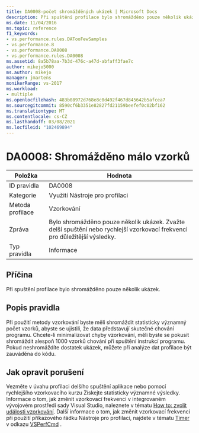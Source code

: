 ```yaml
---
title: DA0008-počet shromážděných ukázek | Microsoft Docs
description: Při spuštění profilace bylo shromážděno pouze několik ukázek.
ms.date: 11/04/2016
ms.topic: reference
f1_keywords:
- vs.performance.rules.DATooFewSamples
- vs.performance.8
- vs.performance.DA0008
- vs.performance.rules.DA0008
ms.assetid: 8a5b78aa-7b3d-476c-a47d-abfaff3fae7c
author: mikejo5000
ms.author: mikejo
manager: jmartens
monikerRange: vs-2017
ms.workload:
- multiple
ms.openlocfilehash: 483b08972d768e8c0d492f467d845642b5afcea7
ms.sourcegitcommit: 8590cf6b3351e82827fd21159beefef0c02bf162
ms.translationtype: MT
ms.contentlocale: cs-CZ
ms.lasthandoff: 03/08/2021
ms.locfileid: "102469894"
---
```

# <a name="da0008-few-samples-collected"></a>DA0008: Shromážděno málo vzorků

|Položka|Hodnota|
|-|-|
|ID pravidla|DA0008|
|Kategorie|Využití Nástroje pro profilaci|
|Metoda profilace|Vzorkování|
|Zpráva|Bylo shromážděno pouze několik ukázek. Zvažte delší spuštění nebo rychlejší vzorkovací frekvenci pro důležitější výsledky.|
|Typ pravidla|Informace|

## <a name="cause"></a>Příčina
 Při spuštění profilace bylo shromážděno pouze několik ukázek.

## <a name="rule-description"></a>Popis pravidla
 Při použití metody vzorkování byste měli shromáždit statisticky významný počet vzorků, abyste se ujistili, že data představují skutečné chování programu. Chcete-li minimalizovat chyby vzorkování, měli byste se pokusit shromáždit alespoň 1000 vzorků chování při spuštění instrukcí programu. Pokud neshromáždíte dostatek ukázek, můžete při analýze dat profilace být zauváděna do kódu.

## <a name="how-to-fix-violations"></a>Jak opravit porušení
 Vezměte v úvahu profilaci delšího spuštění aplikace nebo pomocí rychlejšího vzorkovacího kurzu Získejte statisticky významné výsledky. Informace o tom, jak změnit vzorkovací frekvenci v integrovaném vývojovém prostředí sady Visual Studio, naleznete v tématu [How to: zvolit události vzorkování](../profiling/how-to-choose-sampling-events.md). Další informace o tom, jak změnit vzorkovací frekvenci při použití příkazového řádku Nástroje pro profilaci, najdete v tématu [Timer](../profiling/timer.md) v odkazu [VSPerfCmd](../profiling/vsperfcmd.md) .

